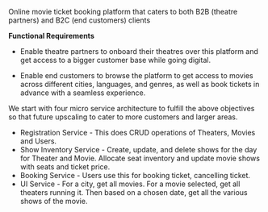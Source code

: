 Online movie ticket booking platform that caters to both B2B (theatre partners) and B2C (end customers) clients

**Functional Requirements**

- Enable theatre partners to onboard their theatres over this platform and get access to a bigger customer base while going digital. 
 
- Enable end customers to browse the platform to get access to movies across different cities, languages, and genres, as well as book tickets in advance with a seamless experience.

We start with four micro service architecture to fulfill the above objectives so that future upscaling to cater to more customers and larger areas.
- Registration Service - This does CRUD operations of Theaters, Movies and Users.
- Show Inventory Service - Create, update, and delete shows for the day for Theater and Movie. Allocate seat inventory and update movie shows with seats and ticket price.
- Booking Service - Users use this for booking ticket, cancelling ticket.
- UI Service - For a city, get all movies. For a movie selected, get all theaters running it. Then based on a chosen date, get all the various shows of the movie.

